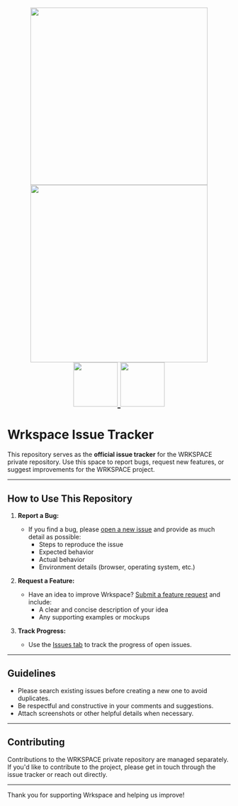 <h1 align="center">
  <a href="https://wrkspace.co/#gh-light-mode-only">
  <img src="https://wrkspace.co/static/logo-complete-light.png" width="400px">
  </a>
  <a href="https://wrkspace.co/#gh-dark-mode-only">
  <img src="https://wrkspace.co/static/logo-complete-dark.png" width="400px">
  </a>
  <br />

  <a href="https://wrkspace.co/">
  <img src="https://wrkspace.co/static/badges/official-badge.png" width="100px">
  </a>
  <a href="https://wrkspace.co/">
  <img src="https://wrkspace.co/static/badges/build-badge.png" width="100px">
  </a>
</h1>

# Wrkspace Issue Tracker

This repository serves as the **official issue tracker** for the WRKSPACE private repository. Use this space to report bugs, request new features, or suggest improvements for the WRKSPACE project.

---

## How to Use This Repository

1. **Report a Bug:**
   - If you find a bug, please [open a new issue](https://github.com/wrkspace-co/wrkspace/issues/new) and provide as much detail as possible:
     - Steps to reproduce the issue
     - Expected behavior
     - Actual behavior
     - Environment details (browser, operating system, etc.)

2. **Request a Feature:**
   - Have an idea to improve Wrkspace? [Submit a feature request](https://github.com/wrkspace-co/wrkspace/discussions/new) and include:
     - A clear and concise description of your idea
     - Any supporting examples or mockups

3. **Track Progress:**
   - Use the [Issues tab](https://github.com/wrkspace-co/wrkspace/issues) to track the progress of open issues.

---

## Guidelines

- Please search existing issues before creating a new one to avoid duplicates.
- Be respectful and constructive in your comments and suggestions.
- Attach screenshots or other helpful details when necessary.

---

## Contributing

Contributions to the WRKSPACE private repository are managed separately. If you'd like to contribute to the project, please get in touch through the issue tracker or reach out directly.

---

Thank you for supporting Wrkspace and helping us improve!
